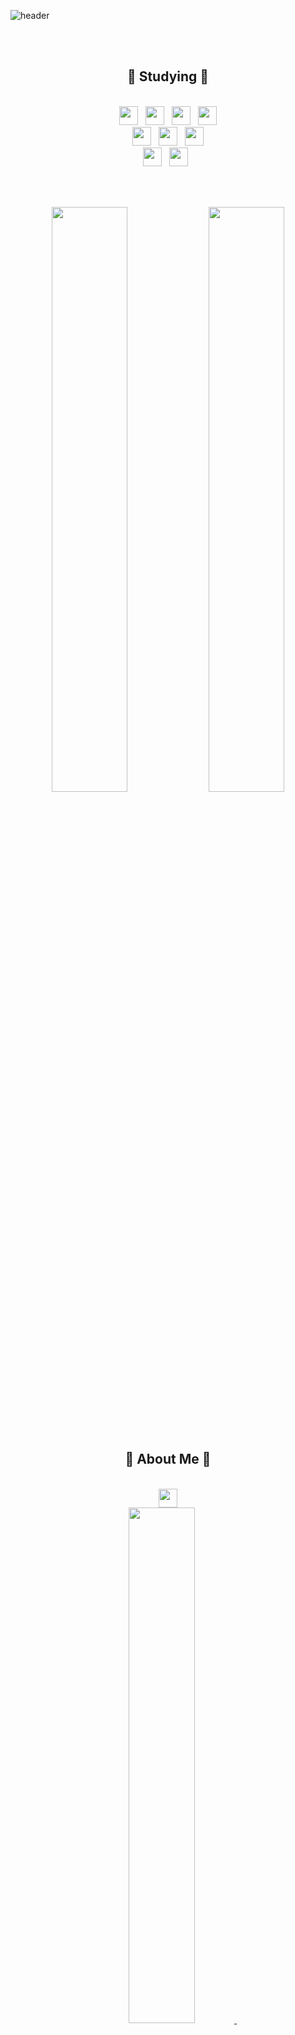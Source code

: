 ![header](https://capsule-render.vercel.app/api?type=waving&height=200&color=gradient&text=Hello!%20I'm%20Bona)

</br></br>

<div align="center"><h2>📝 Studying 📝</h2></div>

</br>

<div align="center" width=49%>
<img height="30" src="https://img.shields.io/badge/HTML5-E34F26?style=plastic-square&logo=HTML5&logoColor=white"/> &nbsp;
<img height="30" src="https://img.shields.io/badge/CSS3-1572B6?style=plastic-square&logo=CSS3&logoColor=white"/> &nbsp;
<img height="30" src="https://img.shields.io/badge/JS-EFD81D?style=plastic-square&logo=Javascript&logoColor=black"/> &nbsp;
<img height="30" src="https://img.shields.io/badge/jQuery-0769AD?style=plastic-square&logo=jQuery&logoColor=white"/> </br>
<img height="30" src="https://img.shields.io/badge/JAVA-3874AB?style=plastic-square&logo=Java&logoColor=white"/> &nbsp;
<img height="30" src="https://img.shields.io/badge/Spring-6DB33F?style=plastic-square&logo=Spring&logoColor=white"/> &nbsp;
<img height="30" src="https://img.shields.io/badge/Spring Boot-6DB33F?style=plastic-square&logo=Spring Boot&logoColor=white"/> </br>
<img height="30" src="https://img.shields.io/badge/MySQL-4479A1?style=plastic-square&logo=MySQL&logoColor=white"/> &nbsp;
<img height="30" src="https://img.shields.io/badge/OracleDB-F80000?style=plastic-square&logo=Oracle&logoColor=white"/> &nbsp; 
<!--<img src="https://img.shields.io/badge/Python-3874AB?style=plastic-square&logo=Python&logoColor=white"/>-->
</div>

</br></br>

<div align="center">
<img src="https://github-readme-stats.vercel.app/api?username=Bona023&show_icons=true&theme=tokyonight" width=49% />
<img src="https://github-readme-stats.vercel.app/api/top-langs/?username=Bona023&layout=compact&theme=tokyonight" width=49% />
</div>
</br></br></br>

<div align="center"><h2>🌟 About Me 🌟</h2></div>

</br>

<div align="center">
<a href="https://velog.io/@bona023">
  <img src="https://velog-readme-stats.vercel.app/api/badge?name=bona023" height=30>
</a> </br>

<a href="https://velog.io/@bona023">
  <img src="https://velog-readme-stats.vercel.app/api?name=bona023" width=46%>
</a> &nbsp;&nbsp;&nbsp;&nbsp;
</div>


</br></br></br></br>

![footer](https://capsule-render.vercel.app/api?type=waving&height=100&color=gradient&section=footer)
